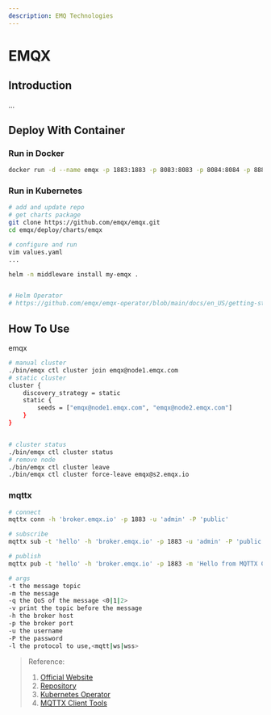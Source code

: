 ```yaml
---
description: EMQ Technologies
---
```


# EMQX

## Introduction
...

## Deploy With Container
### Run in Docker
```bash
docker run -d --name emqx -p 1883:1883 -p 8083:8083 -p 8084:8084 -p 8883:8883 -p 18083:18083 emqx/emqx:latest

```

### Run in Kubernetes
```bash
# add and update repo
# get charts package
git clone https://github.com/emqx/emqx.git
cd emqx/deploy/charts/emqx

# configure and run
vim values.yaml
...

helm -n middleware install my-emqx .


# Helm Operator
# https://github.com/emqx/emqx-operator/blob/main/docs/en_US/getting-started/getting-started.md
```

## How To Use
emqx
```bash
# manual cluster
./bin/emqx ctl cluster join emqx@node1.emqx.com
# static cluster
cluster {
    discovery_strategy = static
    static {
        seeds = ["emqx@node1.emqx.com", "emqx@node2.emqx.com"]
    }
}


# cluster status
./bin/emqx ctl cluster status
# remove node
./bin/emqx ctl cluster leave
./bin/emqx ctl cluster force-leave emqx@s2.emqx.io


```

### mqttx
```bash
# connect 
mqttx conn -h 'broker.emqx.io' -p 1883 -u 'admin' -P 'public'

# subscribe
mqttx sub -t 'hello' -h 'broker.emqx.io' -p 1883 -u 'admin' -P 'public'

# publish
mqttx pub -t 'hello' -h 'broker.emqx.io' -p 1883 -m 'Hello from MQTTX CLI' -u 'admin' -P 'public'

# args
-t the message topic
-m the message
-q the QoS of the message <0|1|2>
-v print the topic before the message
-h the broker host
-p the broker port
-u the username
-P the password
-l the protocol to use,<mqtt|ws|wss>
```



>Reference:
>1. [Official Website](https://www.emqx.io/docs/)
>2. [Repository](https://github.com/emqx/emqx)
>3. [Kubernetes Operator](https://docs.emqx.com/zh/emqx-operator/latest/getting-started/getting-started.html)
>4. [MQTTX Client Tools](https://mqttx.app/)
